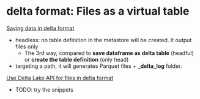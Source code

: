 # delta format: Files as a virtual table

[Saving data in delta format](https://learn.microsoft.com/en-us/training/modules/work-delta-lake-tables-fabric/3-create-delta-tables#saving-data-in-delta-format)
- headless: no table definition in the metastore will be created. It output files only
  - The 3rd way, compared to **save dataframe as delta table** (headful) or **create the table definition** (only head)
- targeting a path, it will generates Parquet files + **_delta_log** folder.

[Use Delta Lake API for files in delta format](https://learn.microsoft.com/en-us/training/modules/work-delta-lake-tables-fabric/4-work-delta-data#use-the-delta-api)
- TODO: try the snippets
